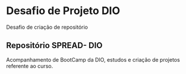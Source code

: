 # Desafio de Projeto DIO
Desafio de criação de repositório

## Repositório SPREAD- DIO
Acompanhamento de BootCamp da DIO, estudos e criação de projetos referente ao curso.